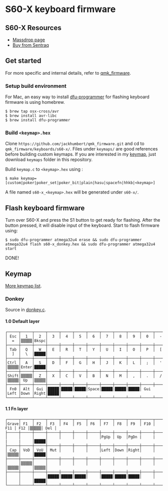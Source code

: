 # S60-X keyboard firmware

## S60-X Resources

- [Massdrop page](https://www.massdrop.com/buy/sentraq-60-diy-keyboard-kit?mode=guest_open)
- [Buy from Sentraq](https://sentraq.com/collections/all)

## Get started

For more specific and internal details, refer to [qmk_firmware](https://github.com/jackhumbert/qmk_firmware).

### Setup build environment

For Mac, an easy way to install [dfu-programmer](https://github.com/dfu-programmer/dfu-programmer) for flashing keyboard firmware is using homebrew.

```
$ brew tap osx-cross/avr
$ brew install avr-libc
$ brew install dfu-programmer
```

### Build `<keymap>.hex`

Clone `https://github.com/jackhumbert/qmk_firmware.git` and cd to `qmk_firmware/keyboards/s60-x/`. Files under `keymaps/` are good references before building custom keymaps. If you are interested in my [keymap](https://github.com/wyudong/config/tree/master/s60-x/keymaps/donkey), just download `keymaps` folder in this repository.

Build `keymap.c` to `<keymap>.hex` using :

`$ make keymap=[custom|poker|poker_set|poker_bit|plain|hasu|spacefn|hhkb|<keymap>]`

A file named `s60-x_<keymap>.hex` will be generated under `s60-x/`.

## Flash keyboard firmware

Turn over S60-X and press the S1 button to get ready for flashing. After the button pressed, it will disable input of the keyboard. Start to flash firmware using:

```
$ sudo dfu-programmer atmega32u4 erase && sudo dfu-programmer atmega32u4 flash s60-x_donkey.hex && sudo dfu-programmer atmega32u4 start
```

DONE!

## Keymap

[More keymap list](https://github.com/jackhumbert/qmk_firmware/tree/master/keyboards/s60-x#list-of-included-keymaps).

### Donkey

Source in [donkey.c](https://github.com/wyudong/config/blob/master/s60-x/keymaps/donkey/keymap.c).

#### 1.0 Default layer
    ┌─────┬─────┬─────┬─────┬─────┬─────┬─────┬─────┬─────┬─────┬─────┬─────┬─────┬─────┬─────┐
    │ Esc │  1  │  2  │  3  │  4  │  5  │  6  │  7  │  8  │  9  │  0  │  -  │  =  │▒▒▒▒▒│Bkspc│
    ├─────┼─────┼─────┼─────┼─────┼─────┼─────┼─────┼─────┼─────┼─────┼─────┼─────┼─────┼─────┤
    │ Tab │  Q  │  W  │  E  │  R  │  T  │  Y  │  U  │  I  │  O  │  P  │  [  │  ]  │  \  │█████│
    ├─────┼─────┼─────┼─────┼─────┼─────┼─────┼─────┼─────┼─────┼─────┼─────┼─────┼─────┼─────┤
    │Ctrl │  A  │  S  │  D  │  F  │  G  │  H  │  J  │  K  │  L  │  ;  │  '  │▒▒▒▒▒│Enter│█████│
    ├─────┼─────┼─────┼─────┼─────┼─────┼─────┼─────┼─────┼─────┼─────┼─────┼─────┼─────┼─────┤
    │Shift│▒▒▒▒▒│  Z  │  X  │  C  │  V  │  B  │  N  │  M  │  ,  │  .  │  /  │▒▒▒▒▒│ Up  │▒▒▒▒▒│
    ├─────┼─────┼─────┼─────┼─────┼─────┼─────┼─────┼─────┼─────┼─────┼─────┼─────┼─────┼─────┤
    │ Fn0 │ Alt │ Gui │█████│█████│█████│Space│█████│█████│█████│ Gui │Left │Down │Right│█████│
    └─────┴─────┴─────┴─────┴─────┴─────┴─────┴─────┴─────┴─────┴─────┴─────┴─────┴─────┴─────┘
#### 1.1 Fn layer
    ┌─────┬─────┬─────┬─────┬─────┬─────┬─────┬─────┬─────┬─────┬─────┬─────┬─────┬─────┬─────┐
    │Grave│ F1  │ F2  │ F3  │ F4  │ F5  │ F6  │ F7  │ F8  │ F9  │ F10 │ F11 │ F12 │▒▒▒▒▒│ Del │
    ├─────┼─────┼─────┼─────┼─────┼─────┼─────┼─────┼─────┼─────┼─────┼─────┼─────┼─────┼─────┤
    │     │     │     │     │     │     │     │PgUp │ Up  │PgDn |     |     |     |     │█████│
    ├─────┼─────┼─────┼─────┼─────┼─────┼─────┼─────┼─────┼─────┼─────┼─────┼─────┼─────┼─────┤
    │ Cap │ VoD │ VoU │ Mut │     │     │     │Left │Down │Right│     │     │▒▒▒▒▒│     │█████│
    ├─────┼─────┼─────┼─────┼─────┼─────┼─────┼─────┼─────┼─────┼─────┼─────┼─────┼─────┼─────┤
    │     │▒▒▒▒▒│     │     │     │     │     │     │     │     │     │     │▒▒▒▒▒│     │▒▒▒▒▒│
    ├─────┼─────┼─────┼─────┼─────┼─────┼─────┼─────┼─────┼─────┼─────┼─────┼─────┼─────┼─────┤
    │     │     │     │█████│█████│█████│     │█████│█████│█████│     │     │     │     │█████│
    └─────┴─────┴─────┴─────┴─────┴─────┴─────┴─────┴─────┴─────┴─────┴─────┴─────┴─────┴─────┘

